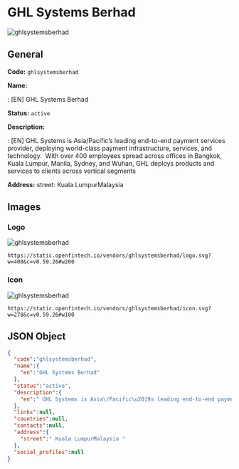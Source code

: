 
# GHL Systems Berhad 
![ghlsystemsberhad](https://static.openfintech.io/vendors/ghlsystemsberhad/logo.svg?w=400&c=v0.59.26#w200)  

## General 
 
**Code:** `ghlsystemsberhad` 
 
**Name:** 
 
:	[EN] GHL Systems Berhad 
 
**Status:** `active` 
 
**Description:** 
 
: [EN]  GHL Systems is Asia/Pacific’s leading end-to-end payment services provider, deploying world-class payment infrastructure, services, and technology.  With over 400 employees spread across offices in Bangkok, Kuala Lumpur, Manila, Sydney, and Wuhan, GHL deploys products and services to clients across vertical segments  
 
**Address:** 
street:  Kuala LumpurMalaysia  

## Images 

### Logo 
 
![ghlsystemsberhad](https://static.openfintech.io/vendors/ghlsystemsberhad/logo.svg?w=400&c=v0.59.26#w200)  

```
https://static.openfintech.io/vendors/ghlsystemsberhad/logo.svg?w=400&c=v0.59.26#w200
```  

### Icon 
 
![ghlsystemsberhad](https://static.openfintech.io/vendors/ghlsystemsberhad/icon.svg?w=278&c=v0.59.26#w100)  

```
https://static.openfintech.io/vendors/ghlsystemsberhad/icon.svg?w=278&c=v0.59.26#w100
```  

## JSON Object 

```json
{
  "code":"ghlsystemsberhad",
  "name":{
    "en":"GHL Systems Berhad"
  },
  "status":"active",
  "description":{
    "en":" GHL Systems is Asia\/Pacific\u2019s leading end-to-end payment services provider, deploying world-class payment infrastructure, services, and technology.\u00a0 With over 400 employees spread across offices in Bangkok, Kuala Lumpur, Manila, Sydney, and Wuhan, GHL deploys products and services to clients across vertical segments "
  },
  "links":null,
  "countries":null,
  "contacts":null,
  "address":{
    "street":" Kuala LumpurMalaysia "
  },
  "social_profiles":null
}
```  
